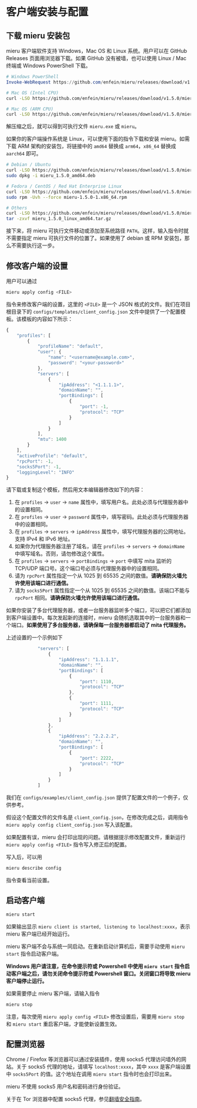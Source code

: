 # 客户端安装与配置

## 下载 mieru 安装包

mieru 客户端软件支持 Windows，Mac OS 和 Linux 系统。用户可以在 GitHub Releases 页面用浏览器下载。如果 GitHub 没有被墙，也可以使用 Linux / Mac 终端或 Windows PowerShell 下载。

```powershell
# Windows PowerShell
Invoke-WebRequest https://github.com/enfein/mieru/releases/download/v1.5.0/mieru_1.5.0_windows_amd64.zip -OutFile mieru_1.5.0_windows_amd64.zip
```

```sh
# Mac OS (Intel CPU)
curl -LSO https://github.com/enfein/mieru/releases/download/v1.5.0/mieru_1.5.0_darwin_amd64.tar.gz

# Mac OS (ARM CPU)
curl -LSO https://github.com/enfein/mieru/releases/download/v1.5.0/mieru_1.5.0_darwin_arm64.tar.gz
```

解压缩之后，就可以得到可执行文件 `mieru.exe` 或 `mieru`。

如果你的客户端操作系统是 Linux，可以使用下面的指令下载和安装 mieru。如需下载 ARM 架构的安装包，将链接中的 `amd64` 替换成 `arm64`，`x86_64` 替换成 `aarch64` 即可。

```sh
# Debian / Ubuntu
curl -LSO https://github.com/enfein/mieru/releases/download/v1.5.0/mieru_1.5.0_amd64.deb
sudo dpkg -i mieru_1.5.0_amd64.deb

# Fedora / CentOS / Red Hat Enterprise Linux
curl -LSO https://github.com/enfein/mieru/releases/download/v1.5.0/mieru-1.5.0-1.x86_64.rpm
sudo rpm -Uvh --force mieru-1.5.0-1.x86_64.rpm

# Others
curl -LSO https://github.com/enfein/mieru/releases/download/v1.5.0/mieru_1.5.0_linux_amd64.tar.gz
tar -zxvf mieru_1.5.0_linux_amd64.tar.gz
```

接下来，将 mieru 可执行文件移动或添加至系统路径 `PATH`。这样，输入指令时就不需要指定 mieru 可执行文件的位置了。如果使用了 debian 或 RPM 安装包，那么不需要执行这一步。

## 修改客户端的设置

用户可以通过

```sh
mieru apply config <FILE>
```

指令来修改客户端的设置，这里的 `<FILE>` 是一个 JSON 格式的文件。我们在项目根目录下的 `configs/templates/client_config.json` 文件中提供了一个配置模板。该模板的内容如下所示：

```js
{
    "profiles": [
        {
            "profileName": "default",
            "user": {
                "name": "<username@example.com>",
                "password": "<your-password>"
            },
            "servers": [
                {
                    "ipAddress": "<1.1.1.1>",
                    "domainName": "",
                    "portBindings": [
                        {
                            "port": -1,
                            "protocol": "TCP"
                        }
                    ]
                }
            ],
            "mtu": 1400
        }
    ],
    "activeProfile": "default",
    "rpcPort": -1,
    "socks5Port": -1,
    "loggingLevel": "INFO"
}
```

请下载或复制这个模板，然后用文本编辑器修改如下的内容：

1. 在 `profiles` -> `user` -> `name` 属性中，填写用户名。此处必须与代理服务器中的设置相同。
2. 在 `profiles` -> `user` -> `password` 属性中，填写密码。此处必须与代理服务器中的设置相同。
3. 在 `profiles` -> `servers` -> `ipAddress` 属性中，填写代理服务器的公网地址。支持 IPv4 和 IPv6 地址。
4. 如果你为代理服务器注册了域名，请在 `profiles` -> `servers` -> `domainName` 中填写域名。否则，请勿修改这个属性。
5. 在 `profiles` -> `servers` -> `portBindings` -> `port` 中填写 mita 监听的 TCP/UDP 端口号。这个端口号必须与代理服务器中的设置相同。
6. 请为 `rpcPort` 属性指定一个从 1025 到 65535 之间的数值。**请确保防火墙允许使用该端口进行通信。**
7. 请为 `socks5Port` 属性指定一个从 1025 到 65535 之间的数值。该端口不能与 `rpcPort` 相同。**请确保防火墙允许使用该端口进行通信。**

如果你安装了多台代理服务器，或者一台服务器监听多个端口，可以把它们都添加到客户端设置中。每次发起新的连接时，mieru 会随机选取其中的一台服务器和一个端口。**如果使用了多台服务器，请确保每一台服务器都启动了 mita 代理服务。**

上述设置的一个示例如下

```js
            "servers": [
                {
                    "ipAddress": "1.1.1.1",
                    "domainName": "",
                    "portBindings": [
                        {
                            "port": 1110,
                            "protocol": "TCP"
                        },
                        {
                            "port": 1111,
                            "protocol": "TCP"
                        }
                    ]
                },
                {
                    "ipAddress": "2.2.2.2",
                    "domainName": "",
                    "portBindings": [
                        {
                            "port": 2222,
                            "protocol": "TCP"
                        }
                    ]
                }
            ]
```

我们在 `configs/examples/client_config.json` 提供了配置文件的一个例子，仅供参考。

假设这个配置文件的文件名是 `client_config.json`，在修改完成之后，调用指令 `mieru apply config client_config.json` 写入该配置。

如果配置有误，mieru 会打印出现的问题。请根据提示修改配置文件，重新运行 `mieru apply config <FILE>` 指令写入修正后的配置。

写入后，可以用

```sh
mieru describe config
```

指令查看当前设置。

## 启动客户端

```sh
mieru start
```

如果输出显示 `mieru client is started, listening to localhost:xxxx`，表示 mieru 客户端已经开始运行。

mieru 客户端不会与系统一同启动。在重新启动计算机后，需要手动使用 `mieru start` 指令启动客户端。

**Windows 用户请注意，在命令提示符或 Powershell 中使用 `mieru start` 指令启动客户端之后，请勿关闭命令提示符或 Powershell 窗口。关闭窗口将导致 mieru 客户端停止运行。**

如果需要停止 mieru 客户端，请输入指令

```sh
mieru stop
```

注意，每次使用 `mieru apply config <FILE>` 修改设置后，需要用 `mieru stop` 和 `mieru start` 重启客户端，才能使新设置生效。

## 配置浏览器

Chrome / Firefox 等浏览器可以通过安装插件，使用 socks5 代理访问墙外的网站。关于 socks5 代理的地址，请填写 `localhost:xxxx`，其中 `xxxx` 是客户端设置中 `socks5Port` 的值。这个地址在调用 `mieru start` 指令时也会打印出来。

mieru 不使用 socks5 用户名和密码进行身份验证。

关于在 Tor 浏览器中配置 socks5 代理，参见[翻墙安全指南](https://github.com/enfein/mieru/blob/main/docs/security.md)。
